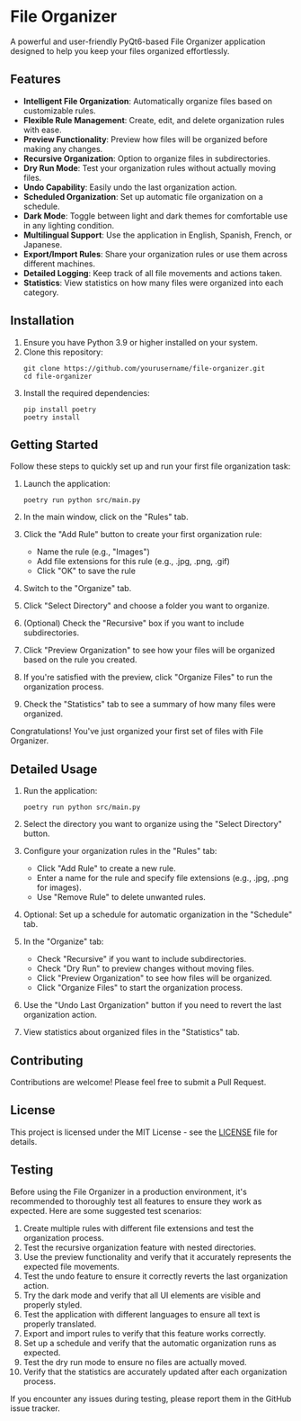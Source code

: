 # File Organizer

A powerful and user-friendly PyQt6-based File Organizer application designed to help you keep your files organized effortlessly.

## Features

- **Intelligent File Organization**: Automatically organize files based on customizable rules.
- **Flexible Rule Management**: Create, edit, and delete organization rules with ease.
- **Preview Functionality**: Preview how files will be organized before making any changes.
- **Recursive Organization**: Option to organize files in subdirectories.
- **Dry Run Mode**: Test your organization rules without actually moving files.
- **Undo Capability**: Easily undo the last organization action.
- **Scheduled Organization**: Set up automatic file organization on a schedule.
- **Dark Mode**: Toggle between light and dark themes for comfortable use in any lighting condition.
- **Multilingual Support**: Use the application in English, Spanish, French, or Japanese.
- **Export/Import Rules**: Share your organization rules or use them across different machines.
- **Detailed Logging**: Keep track of all file movements and actions taken.
- **Statistics**: View statistics on how many files were organized into each category.

## Installation

1. Ensure you have Python 3.9 or higher installed on your system.
2. Clone this repository:
   ```
   git clone https://github.com/yourusername/file-organizer.git
   cd file-organizer
   ```
3. Install the required dependencies:
   ```
   pip install poetry
   poetry install
   ```

## Getting Started

Follow these steps to quickly set up and run your first file organization task:

1. Launch the application:
   ```
   poetry run python src/main.py
   ```

2. In the main window, click on the "Rules" tab.

3. Click the "Add Rule" button to create your first organization rule:
   - Name the rule (e.g., "Images")
   - Add file extensions for this rule (e.g., .jpg, .png, .gif)
   - Click "OK" to save the rule

4. Switch to the "Organize" tab.

5. Click "Select Directory" and choose a folder you want to organize.

6. (Optional) Check the "Recursive" box if you want to include subdirectories.

7. Click "Preview Organization" to see how your files will be organized based on the rule you created.

8. If you're satisfied with the preview, click "Organize Files" to run the organization process.

9. Check the "Statistics" tab to see a summary of how many files were organized.

Congratulations! You've just organized your first set of files with File Organizer.

## Detailed Usage

1. Run the application:
   ```
   poetry run python src/main.py
   ```

2. Select the directory you want to organize using the "Select Directory" button.

3. Configure your organization rules in the "Rules" tab:
   - Click "Add Rule" to create a new rule.
   - Enter a name for the rule and specify file extensions (e.g., .jpg, .png for images).
   - Use "Remove Rule" to delete unwanted rules.

4. Optional: Set up a schedule for automatic organization in the "Schedule" tab.

5. In the "Organize" tab:
   - Check "Recursive" if you want to include subdirectories.
   - Check "Dry Run" to preview changes without moving files.
   - Click "Preview Organization" to see how files will be organized.
   - Click "Organize Files" to start the organization process.

6. Use the "Undo Last Organization" button if you need to revert the last organization action.

7. View statistics about organized files in the "Statistics" tab.

## Contributing

Contributions are welcome! Please feel free to submit a Pull Request.

## License

This project is licensed under the MIT License - see the [LICENSE](LICENSE) file for details.

## Testing

Before using the File Organizer in a production environment, it's recommended to thoroughly test all features to ensure they work as expected. Here are some suggested test scenarios:

1. Create multiple rules with different file extensions and test the organization process.
2. Test the recursive organization feature with nested directories.
3. Use the preview functionality and verify that it accurately represents the expected file movements.
4. Test the undo feature to ensure it correctly reverts the last organization action.
5. Try the dark mode and verify that all UI elements are visible and properly styled.
6. Test the application with different languages to ensure all text is properly translated.
7. Export and import rules to verify that this feature works correctly.
8. Set up a schedule and verify that the automatic organization runs as expected.
9. Test the dry run mode to ensure no files are actually moved.
10. Verify that the statistics are accurately updated after each organization process.

If you encounter any issues during testing, please report them in the GitHub issue tracker.
